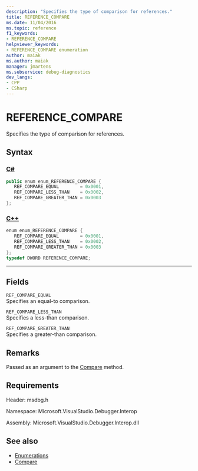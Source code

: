 ```yaml
---
description: "Specifies the type of comparison for references."
title: REFERENCE_COMPARE
ms.date: 11/04/2016
ms.topic: reference
f1_keywords:
- REFERENCE_COMPARE
helpviewer_keywords:
- REFERENCE_COMPARE enumeration
author: maiak
ms.author: maiak
manager: jmartens
ms.subservice: debug-diagnostics
dev_langs:
- CPP
- CSharp
---
```

# REFERENCE_COMPARE

Specifies the type of comparison for references.

## Syntax

### [C#](#tab/csharp)
```csharp
public enum enum_REFERENCE_COMPARE { 
   REF_COMPARE_EQUAL        = 0x0001,
   REF_COMPARE_LESS_THAN    = 0x0002,
   REF_COMPARE_GREATER_THAN = 0x0003
};
```
### [C++](#tab/cpp)
```cpp
enum enum_REFERENCE_COMPARE { 
   REF_COMPARE_EQUAL        = 0x0001,
   REF_COMPARE_LESS_THAN    = 0x0002,
   REF_COMPARE_GREATER_THAN = 0x0003
};
typedef DWORD REFERENCE_COMPARE;
```
---

## Fields
 `REF_COMPARE_EQUAL`\
 Specifies an equal-to comparison.

 `REF_COMPARE_LESS_THAN`\
 Specifies a less-than comparison.

 `REF_COMPARE_GREATER_THAN`\
 Specifies a greater-than comparison.

## Remarks
 Passed as an argument to the [Compare](../../../extensibility/debugger/reference/idebugreference2-compare.md) method.

## Requirements
 Header: msdbg.h

 Namespace: Microsoft.VisualStudio.Debugger.Interop

 Assembly: Microsoft.VisualStudio.Debugger.Interop.dll

## See also
- [Enumerations](../../../extensibility/debugger/reference/enumerations-visual-studio-debugging.md)
- [Compare](../../../extensibility/debugger/reference/idebugreference2-compare.md)
